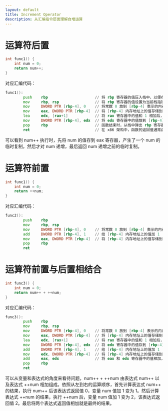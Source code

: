 ```yaml
---
layout: default
title: Increment Operator
description: 从汇编指令层面理解自增运算
---
```


# 运算符后置

```c++
int func1() {
    int num = 0;
    return num++;
}
```

对应汇编代码：

```asm
func1():
        push    rbp                     // 将 rbp 寄存器的值压入栈中，以便在函数结束时恢复。rbp 是栈基址指针
        mov     rbp, rsp                // 将 rbp 寄存器的值设置为当前栈指针 rsp，以创建一个新的栈帧。rsp 是栈指针
        mov     DWORD PTR [rbp-4], 0    // 将常数 0 放到 [rbp-4] 表示的内存地址上。DWORD PTR 表示操作数是 32 位内存地址，[rbp-4] 即是整型变量 num 的内存地址
        mov     eax, DWORD PTR [rbp-4]  // 将 [rbp-4] 内存地址上的值存储到寄存器 eax 中
        lea     edx, [rax+1]            // 将 rax 寄存器中的值和 1 相加后，把结果存储到寄存器 edx 中。eax 是 rax 寄存器的低 32 位部分，lea 是一个 64 位指令，所以需要使用 rax 来替换 eax
        mov     DWORD PTR [rbp-4], edx  // 将 edx 寄存器中的值放到 [rbp-4] 内存地址上
        pop     rbp                     // 函数结束时，从栈中弹出 rbp 寄存器的值，恢复现场。
        ret                             // 在 x86 架构中，函数的返回值通常由 eax 提供。
```

可以看到 num++ 执行时，先将 num 的值存到 eax 寄存器，产生了一个 num 的临时复制，然后才对 num 递增，最后返回 num 递增之前的临时复制。

# 运算符前置

```c++
int func1() {
    int num = 0;
    return ++num;
}
```

对应汇编代码：

```asm
func2():
        push    rbp
        mov     rbp, rsp
        mov     DWORD PTR [rbp-4], 0    // 将常数 0 放到 [rbp-4] 表示的内存地址上
        add     DWORD PTR [rbp-4], 1    // 给 [rbp-4] 内存地址上的值加 1
        mov     eax, DWORD PTR [rbp-4]  // 将 [rbp-4] 内存地址上的值存储到寄存器 eax 中
        pop     rbp
        ret
```

# 运算符前置与后置相结合

```c++
int func3() {
    int num = 0;
    return num++ + ++num;
}
```

对应汇编代码：

```asm
func3():
        push    rbp
        mov     rbp, rsp
        mov     DWORD PTR [rbp-4], 0    // 将常数 0 放到 [rbp-4] 表示的内存地址上
        mov     eax, DWORD PTR [rbp-4]  // 将 [rbp-4] 内存地址上的值存储到寄存器 eax 中
        lea     edx, [rax+1]            // 将 rax 寄存器中的值和 1 相加后，把结果存储到寄存器 edx 中
        mov     DWORD PTR [rbp-4], edx  // 将 edx 寄存器中的值存到 [rbp-4] 内存地址上
        add     DWORD PTR [rbp-4], 1    // 给 [rbp-4] 内存地址上的值加 1
        mov     edx, DWORD PTR [rbp-4]  // 将 [rbp-4] 内存地址上的值存储到寄存器 edx 中
        add     eax, edx                // 将 eax 和 edx 寄存器中的值相加，结果存到 eax 中
        pop     rbp
        ret
```

可以从变量和表达式的角度来看待问题，num++ + ++num 由表达式 num++ 以及表达式 ++num 相加组成。依照从左到右的运算顺序，首先计算表达式 num++ 的结果，执行 num++ 后该表达式返回值 0，变量 num 值加 1 变为 1。然后计算表达式 ++num 的结果，执行 ++num 后，变量 num 值加 1 变为 2，该表达式返回值 2。最后将两个表达式返回值相加就是最终的结果。